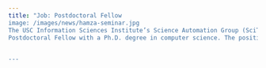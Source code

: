 ```yaml
---
title: "Job: Postdoctoral Fellow 
image: /images/news/hamza-seminar.jpg
The USC Information Sciences Institute’s Science Automation Group (SciTech) is seeking to hire a 
Postdoctoral Fellow with a Ph.D. degree in computer science. The position involves working on projects related to scientific workflow management, distributed systems, and the application of AI technologies and solutions to the management of scientific workflows in distributed environments. The group is led by Professor Ewa Deelman, an international leader in distributed systems, high-performance systems, and scientific workflow management systems. Her group conducts research in a number of areas including resource and data management, job scheduling, provenance tracking, and the use of clouds for science. Her group has led the design and development of the Pegasus Workflow Management software, which has been adopted in a number of scientific domains and contributed to the LIGO’s first ever direct detection of gravitational waves.  The PostDoc position involves working on DOE and NSF funded projects, advancing the knowledge about distributed systems, developing novel algorithms for distributed resource and workload management, simulating and emulating systems, as well as experimentation and evaluation at scale. The position involves work in a collaborative environment working with group members as well as researchers at other universities and DOE laboratories. A successful candidate will have the desire to conduct research, learn new technologies, be able to analyze and interpret results of complex experiments on real systems and to publish these results in peer-reviewed publications. The ideal candidate will have knowledge of distributed system, data analysis methods, hands-on systems experience, and a publication record at the level of someone with a recent Ph.D. Knowledge of artificial intelligence techniques: deep learning or swarm intelligence is a plus but is not required.
   

---
```



